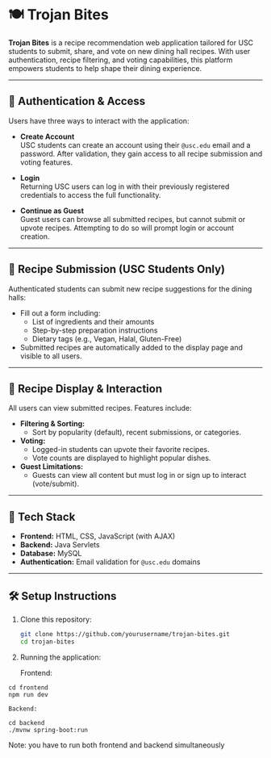 # 🍽️ Trojan Bites

**Trojan Bites** is a recipe recommendation web application tailored for USC students to submit, share, and vote on new dining hall recipes. With user authentication, recipe filtering, and voting capabilities, this platform empowers students to help shape their dining experience.

---

## 🔐 Authentication & Access

Users have three ways to interact with the application:

- **Create Account**  
  USC students can create an account using their `@usc.edu` email and a password. After validation, they gain access to all recipe submission and voting features.

- **Login**  
  Returning USC users can log in with their previously registered credentials to access the full functionality.

- **Continue as Guest**  
  Guest users can browse all submitted recipes, but cannot submit or upvote recipes. Attempting to do so will prompt login or account creation.

---

## 📝 Recipe Submission (USC Students Only)

Authenticated students can submit new recipe suggestions for the dining halls:

- Fill out a form including:
  - List of ingredients and their amounts
  - Step-by-step preparation instructions
  - Dietary tags (e.g., Vegan, Halal, Gluten-Free)
- Submitted recipes are automatically added to the display page and visible to all users.

---

## 🍴 Recipe Display & Interaction

All users can view submitted recipes. Features include:

- **Filtering & Sorting:**
  - Sort by popularity (default), recent submissions, or categories.
- **Voting:**
  - Logged-in students can upvote their favorite recipes.
  - Vote counts are displayed to highlight popular dishes.
- **Guest Limitations:**
  - Guests can view all content but must log in or sign up to interact (vote/submit).

---

## 🚀 Tech Stack

- **Frontend:** HTML, CSS, JavaScript (with AJAX)
- **Backend:** Java Servlets
- **Database:** MySQL
- **Authentication:** Email validation for `@usc.edu` domains

---

## 🛠️ Setup Instructions

1. Clone this repository:

   ```bash
   git clone https://github.com/yourusername/trojan-bites.git
   cd trojan-bites

   ```

2. Running the application:

   Frontend:

```
cd frontend
npm run dev
```

    Backend:

```
cd backend
./mvnw spring-boot:run
```

Note: you have to run both frontend and backend simultaneously
